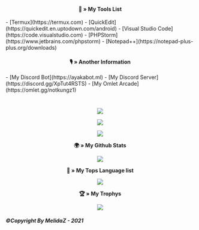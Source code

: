 



<div align="center">
 <h4><b>🔧 » My Tools List</b></h4>
</div>
- [Termux](https://termux.com)
- [QuickEdit](https://quickedit.en.uptodown.com/android)
- [Visual Studio Code](https://code.visualstudio.com)
- [PHPStorm](https://www.jetbrains.com/phpstorm)
- [Notepad++](https://notepad-plus-plus.org/downloads)
<div align="center">
 <h4><b>🎙️ » Another Information</b></h4>
</div>
- [My Discord Bot](https://ayakabot.ml)
- [My Discord Server](https://discord.gg/XpTut4RSTS)
- [My Omlet Arcade](https://omlet.gg/notkungz1)
<h1></h1>
<p align="center">
 <a href="#">
 <img src="https://discord.c99.nl/widget/theme-1/568093374662311956.png"></a>
 </a>
 <br>
<p align="center">
 <a href="https://top.gg/bot/706144670807228568">
 <img src="https://top.gg/api/widget/status/706144670807228568.svg"/>
 </a>
 <br>
<p align="center">
 <a href="#">
 <img src="https://komarev.com/ghpvc/?username=MelidaZ&label=PROFILE+VIEWS"/>
 </a>
 <br>
<div align="center">
    <a href"#">
    <p><b>🌍 » My Github Stats<b></p>
    <img src="https://github-readme-stats.vercel.app/api?username=MelidaZ&include_all_commits=true&count_private=true&theme=react&show_icons=true&hide_border=true&title_color=87CEEB&icon_color=87CEEB&bg_color=0d1117"/>
    <br>
    </a>
    <a href"#">
    <p><b>🎲 » My Tops Language list<b></p>
    <img src="https://github-readme-stats.vercel.app/api/top-langs/?username=MelidaZ&layout=compact&theme=react&show_icons=true&hide_border=true&title_color=87CEEB&icon_color=87CEEB&bg_color=0d1117"/>
    <br>
    </a>
    <a href"#">
    <p><b>🏆 » My Trophys<b></p>
    <img src="https://github-profile-trophy.vercel.app/?username=MelidaZ&theme=discord"/>
    <br>
    </a>
</div>

<h6><b>©Copyright By MelidaZ - 2021</b></h6>
